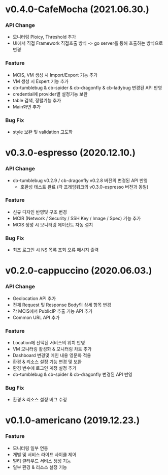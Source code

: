 
# v0.4.0-CafeMocha (2021.06.30.)
### API Change
- 모니터링 Ploicy, Threshold 추가
- UI에서 직접 Framework 직접호출 방식 -> go server를 통해 호출하는 방식으로 변경

### Feature
- MCIS, VM 생성 시 Import/Export 기능 추가
- VM 생성 시 Expert 기능 추가
- cb-tumblebug & cb-spider & cb-dragonfly & cb-ladybug 변경된 API 반영
- credential에 provider별 설정기능 보완
- table 검색, 정렬기능 추가
- Main화면 추가

### Bug Fix
- style 보완 및 validation 고도화



# v0.3.0-espresso (2020.12.10.)
### API Change
- cb-tumblebug v0.2.9 / cb-dragonfly v0.2.8 버전의 변경된 API 반영
  - 호환성 테스트 완료 (각 프레임워크의 v0.3.0-espresso 버전과 동일)
### Feature
- 신규 디자인 반영및 구조 변경
- MCIR (Network / Security / SSH Key / Image / Spec) 기능 추가
- MCIS 생성 시 모니터링 에이전트 자동 설치

### Bug Fix
- 최초 로그인 시 NS 목록 조회 오류 메시지 출력



# v0.2.0-cappuccino (2020.06.03.)

### API Change
- Geolocation API 추가
- 전체 Request 및 Response Body의 상세 항목 변경
- 각 MCIS에서 PublicIP 추출 기능 API 추가
- Common URL API 추가

### Feature
- Location에 선택된 서비스의 위치 반영
- VM 모니터링 활성화 & 모니터링 차트 추가
- Dashboard 변경및 메인 내용 영문화 적용
- 환경 & 리소스 설정 기능 변경 및 보완
- 환경 변수에 로그인 계정 설정 추가
- cb-tumblebug & cb-spider & cb-dragonfly 변경된 API 반영

### Bug Fix
- 환경 & 리소스 설정 버그 수정



# v0.1.0-americano (2019.12.23.)

### Feature
- 모니터링 일부 연동
- 개별 및 서비스 라이프 사이클 제어
- 멀티 클라우드 서비스 생성 기능
- 일부 환경 & 리소스 설정 기능
